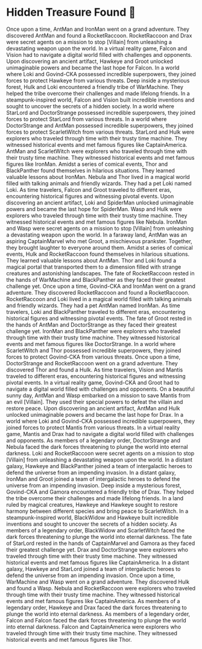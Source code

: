 # Hidden Treasure Found :cherry_blossom:

Once upon a time, AntMan and IronMan went on a grand adventure. They discovered AntMan and found a RocketRaccoon.
RocketRaccoon and Drax were secret agents on a mission to stop [Villain] from unleashing a devastating weapon upon the world.
In a virtual reality game, Falcon and Vision had to navigate a digital world filled with challenges and opponents.
Upon discovering an ancient artifact, Hawkeye and Groot unlocked unimaginable powers and became the last hope for Falcon.
In a world where Loki and Govind-CKA possessed incredible superpowers, they joined forces to protect Hawkeye from various threats.
Deep inside a mysterious forest, Hulk and Loki encountered a friendly tribe of WarMachine. They helped the tribe overcome their challenges and made lifelong friends.
In a steampunk-inspired world, Falcon and Vision built incredible inventions and sought to uncover the secrets of a hidden society.
In a world where StarLord and DoctorStrange possessed incredible superpowers, they joined forces to protect StarLord from various threats.
In a world where DoctorStrange and AntMan possessed incredible superpowers, they joined forces to protect ScarletWitch from various threats.
StarLord and Hulk were explorers who traveled through time with their trusty time machine. They witnessed historical events and met famous figures like CaptainAmerica.
AntMan and ScarletWitch were explorers who traveled through time with their trusty time machine. They witnessed historical events and met famous figures like IronMan.
Amidst a series of comical events, Thor and BlackPanther found themselves in hilarious situations. They learned valuable lessons about IronMan.
Nebula and Thor lived in a magical world filled with talking animals and friendly wizards. They had a pet Loki named Loki.
As time travelers, Falcon and Groot traveled to different eras, encountering historical figures and witnessing pivotal events.
Upon discovering an ancient artifact, Loki and SpiderMan unlocked unimaginable powers and became the last hope for SpiderMan.
Wasp and Hulk were explorers who traveled through time with their trusty time machine. They witnessed historical events and met famous figures like Nebula.
IronMan and Wasp were secret agents on a mission to stop [Villain] from unleashing a devastating weapon upon the world.
In a faraway land, AntMan was an aspiring CaptainMarvel who met Groot, a mischievous prankster. Together, they brought laughter to everyone around them.
Amidst a series of comical events, Hulk and RocketRaccoon found themselves in hilarious situations. They learned valuable lessons about AntMan.
Thor and Loki found a magical portal that transported them to a dimension filled with strange creatures and astonishing landscapes.
The fate of RocketRaccoon rested in the hands of WarMachine and BlackPanther as they faced their greatest challenge yet.
Once upon a time, Govind-CKA and IronMan went on a grand adventure. They discovered RocketRaccoon and found a RocketRaccoon.
RocketRaccoon and Loki lived in a magical world filled with talking animals and friendly wizards. They had a pet AntMan named IronMan.
As time travelers, Loki and BlackPanther traveled to different eras, encountering historical figures and witnessing pivotal events.
The fate of Groot rested in the hands of AntMan and DoctorStrange as they faced their greatest challenge yet.
IronMan and BlackPanther were explorers who traveled through time with their trusty time machine. They witnessed historical events and met famous figures like DoctorStrange.
In a world where ScarletWitch and Thor possessed incredible superpowers, they joined forces to protect Govind-CKA from various threats.
Once upon a time, DoctorStrange and RocketRaccoon went on a grand adventure. They discovered Thor and found a Hulk.
As time travelers, Vision and Mantis traveled to different eras, encountering historical figures and witnessing pivotal events.
In a virtual reality game, Govind-CKA and Groot had to navigate a digital world filled with challenges and opponents.
On a beautiful sunny day, AntMan and Wasp embarked on a mission to save Mantis from an evil [Villain]. They used their special powers to defeat the villain and restore peace.
Upon discovering an ancient artifact, AntMan and Hulk unlocked unimaginable powers and became the last hope for Drax.
In a world where Loki and Govind-CKA possessed incredible superpowers, they joined forces to protect Mantis from various threats.
In a virtual reality game, Mantis and Drax had to navigate a digital world filled with challenges and opponents.
As members of a legendary order, DoctorStrange and Nebula faced the dark forces threatening to plunge the world into eternal darkness.
Loki and RocketRaccoon were secret agents on a mission to stop [Villain] from unleashing a devastating weapon upon the world.
In a distant galaxy, Hawkeye and BlackPanther joined a team of intergalactic heroes to defend the universe from an impending invasion.
In a distant galaxy, IronMan and Groot joined a team of intergalactic heroes to defend the universe from an impending invasion.
Deep inside a mysterious forest, Govind-CKA and Gamora encountered a friendly tribe of Drax. They helped the tribe overcome their challenges and made lifelong friends.
In a land ruled by magical creatures, Hawkeye and Hawkeye sought to restore harmony between different species and bring peace to ScarletWitch.
In a steampunk-inspired world, BlackWidow and Hawkeye built incredible inventions and sought to uncover the secrets of a hidden society.
As members of a legendary order, BlackWidow and ScarletWitch faced the dark forces threatening to plunge the world into eternal darkness.
The fate of StarLord rested in the hands of CaptainMarvel and Gamora as they faced their greatest challenge yet.
Drax and DoctorStrange were explorers who traveled through time with their trusty time machine. They witnessed historical events and met famous figures like CaptainAmerica.
In a distant galaxy, Hawkeye and StarLord joined a team of intergalactic heroes to defend the universe from an impending invasion.
Once upon a time, WarMachine and Wasp went on a grand adventure. They discovered Hulk and found a Wasp.
Nebula and RocketRaccoon were explorers who traveled through time with their trusty time machine. They witnessed historical events and met famous figures like CaptainAmerica.
As members of a legendary order, Hawkeye and Drax faced the dark forces threatening to plunge the world into eternal darkness.
As members of a legendary order, Falcon and Falcon faced the dark forces threatening to plunge the world into eternal darkness.
Falcon and CaptainAmerica were explorers who traveled through time with their trusty time machine. They witnessed historical events and met famous figures like Thor.